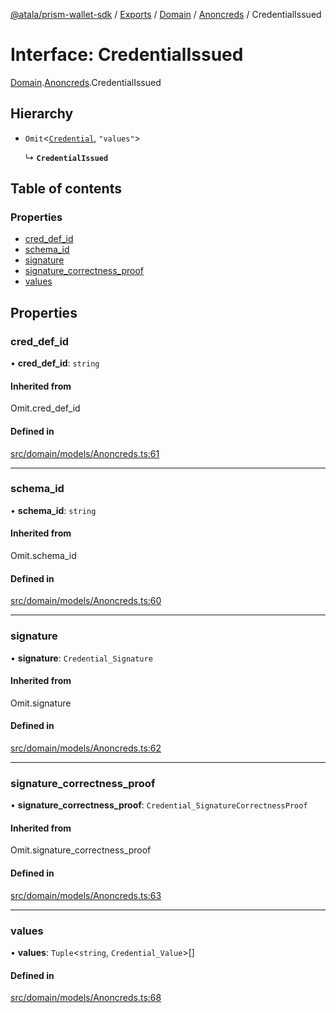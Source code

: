 [@atala/prism-wallet-sdk](../README.md) / [Exports](../modules.md) / [Domain](../modules/Domain.md) / [Anoncreds](../modules/Domain.Anoncreds.md) / CredentialIssued

# Interface: CredentialIssued

[Domain](../modules/Domain.md).[Anoncreds](../modules/Domain.Anoncreds.md).CredentialIssued

## Hierarchy

- `Omit`\<[`Credential`](Domain.Anoncreds.Credential.md), ``"values"``\>

  ↳ **`CredentialIssued`**

## Table of contents

### Properties

- [cred\_def\_id](Domain.Anoncreds.CredentialIssued.md#cred_def_id)
- [schema\_id](Domain.Anoncreds.CredentialIssued.md#schema_id)
- [signature](Domain.Anoncreds.CredentialIssued.md#signature)
- [signature\_correctness\_proof](Domain.Anoncreds.CredentialIssued.md#signature_correctness_proof)
- [values](Domain.Anoncreds.CredentialIssued.md#values)

## Properties

### cred\_def\_id

• **cred\_def\_id**: `string`

#### Inherited from

Omit.cred\_def\_id

#### Defined in

[src/domain/models/Anoncreds.ts:61](https://github.com/input-output-hk/atala-prism-wallet-sdk-ts/blob/f8f2652/src/domain/models/Anoncreds.ts#L61)

___

### schema\_id

• **schema\_id**: `string`

#### Inherited from

Omit.schema\_id

#### Defined in

[src/domain/models/Anoncreds.ts:60](https://github.com/input-output-hk/atala-prism-wallet-sdk-ts/blob/f8f2652/src/domain/models/Anoncreds.ts#L60)

___

### signature

• **signature**: `Credential_Signature`

#### Inherited from

Omit.signature

#### Defined in

[src/domain/models/Anoncreds.ts:62](https://github.com/input-output-hk/atala-prism-wallet-sdk-ts/blob/f8f2652/src/domain/models/Anoncreds.ts#L62)

___

### signature\_correctness\_proof

• **signature\_correctness\_proof**: `Credential_SignatureCorrectnessProof`

#### Inherited from

Omit.signature\_correctness\_proof

#### Defined in

[src/domain/models/Anoncreds.ts:63](https://github.com/input-output-hk/atala-prism-wallet-sdk-ts/blob/f8f2652/src/domain/models/Anoncreds.ts#L63)

___

### values

• **values**: `Tuple`\<`string`, `Credential_Value`\>[]

#### Defined in

[src/domain/models/Anoncreds.ts:68](https://github.com/input-output-hk/atala-prism-wallet-sdk-ts/blob/f8f2652/src/domain/models/Anoncreds.ts#L68)
